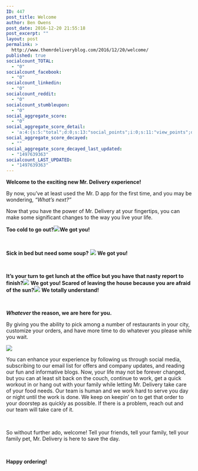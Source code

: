 ```yaml
---
ID: 447
post_title: Welcome
author: Ben Owens
post_date: 2016-12-20 21:55:18
post_excerpt: ""
layout: post
permalink: >
  http://www.themrdeliveryblog.com/2016/12/20/welcome/
published: true
socialcount_TOTAL:
  - "0"
socialcount_facebook:
  - "0"
socialcount_linkedin:
  - "0"
socialcount_reddit:
  - "0"
socialcount_stumbleupon:
  - "0"
social_aggregate_score:
  - "0"
social_aggregate_score_detail:
  - 'a:4:{s:5:"total";d:0;s:13:"social_points";i:0;s:11:"view_points";d:0;s:14:"comment_points";i:0;}'
social_aggregate_score_decayed:
  - ""
social_aggregate_score_decayed_last_updated:
  - "1497639363"
socialcount_LAST_UPDATED:
  - "1497639363"
---
```

<strong>Welcome to the exciting new Mr. Delivery experience!</strong>

By now, you’ve at least used the Mr. D app for the first time, and you may be wondering, <em>“What’s next?”</em>

Now that you have the power of Mr. Delivery at your fingertips, you can make some significant changes to the way you live your life.

<strong>Too cold to go out?</strong><img src="https://media.giphy.com/media/VMRMk93qPcXpS/giphy.gif" /><strong>We got you!</strong>

&nbsp;

<strong>Sick in bed but need some soup?</strong> <img src="https://media.giphy.com/media/3o6ZsVYZNnQZj1lFW8/giphy.gif" />
<strong>We got you!</strong>

&nbsp;

<strong>It’s your turn to get lunch at the office but you have that nasty report to finish?</strong><img src="https://media.giphy.com/media/M6rxmFgELglMs/giphy.gif" />
<strong>We got you! </strong>
<strong>Scared of leaving the house because you are afraid of the sun?</strong><img src="https://media.giphy.com/media/p0L1rezLH2Tja/giphy.gif" />
<strong>We totally understand! </strong>

&nbsp;

<strong><em>Whatever</em> the reason, we are here for you.</strong>

By giving you the ability to pick among a number of restaurants in your city, customize your orders, and have more time to do whatever you please while you wait.

<img src="https://media.giphy.com/media/H66TjnB350M2k/giphy.gif" />

You can enhance your experience by following us through social media, subscribing to our email list for offers and company updates, and reading our fun and informative blogs.
Now, your life may not be forever changed, but you can at least sit back on the couch, continue to work, get a quick workout in or hang out with your family while letting Mr. Delivery take care of your food needs.
Our team is human and we work hard to serve you day or night until the work is done. We keep on keepin’ on to get that order to your doorstep as quickly as possible. If there is a problem, reach out and our team will take care of it.

&nbsp;

So without further ado, welcome! Tell your friends, tell your family, tell your family pet, Mr. Delivery is here to save the day.

&nbsp;

<strong>Happy ordering!</strong>